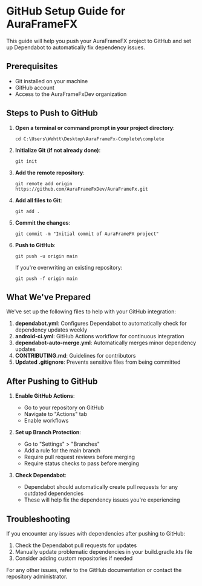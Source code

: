# GitHub Setup Guide for AuraFrameFX

This guide will help you push your AuraFrameFX project to GitHub and set up Dependabot to automatically fix dependency issues.

## Prerequisites

- Git installed on your machine
- GitHub account
- Access to the AuraFrameFxDev organization

## Steps to Push to GitHub

1. **Open a terminal or command prompt in your project directory**:
   ```
   cd C:\Users\Wehtt\Desktop\AuraFrameFx-Complete\complete
   ```

2. **Initialize Git (if not already done)**:
   ```
   git init
   ```

3. **Add the remote repository**:
   ```
   git remote add origin https://github.com/AuraFrameFxDev/AuraFrameFx.git
   ```

4. **Add all files to Git**:
   ```
   git add .
   ```

5. **Commit the changes**:
   ```
   git commit -m "Initial commit of AuraFrameFX project"
   ```

6. **Push to GitHub**:
   ```
   git push -u origin main
   ```
   
   If you're overwriting an existing repository:
   ```
   git push -f origin main
   ```

## What We've Prepared

We've set up the following files to help with your GitHub integration:

1. **dependabot.yml**: Configures Dependabot to automatically check for dependency updates weekly
2. **android-ci.yml**: GitHub Actions workflow for continuous integration
3. **dependabot-auto-merge.yml**: Automatically merges minor dependency updates
4. **CONTRIBUTING.md**: Guidelines for contributors
5. **Updated .gitignore**: Prevents sensitive files from being committed

## After Pushing to GitHub

1. **Enable GitHub Actions**:
   - Go to your repository on GitHub
   - Navigate to "Actions" tab
   - Enable workflows

2. **Set up Branch Protection**:
   - Go to "Settings" > "Branches"
   - Add a rule for the main branch
   - Require pull request reviews before merging
   - Require status checks to pass before merging

3. **Check Dependabot**:
   - Dependabot should automatically create pull requests for any outdated dependencies
   - These will help fix the dependency issues you're experiencing

## Troubleshooting

If you encounter any issues with dependencies after pushing to GitHub:

1. Check the Dependabot pull requests for updates
2. Manually update problematic dependencies in your build.gradle.kts file
3. Consider adding custom repositories if needed

For any other issues, refer to the GitHub documentation or contact the repository administrator.
